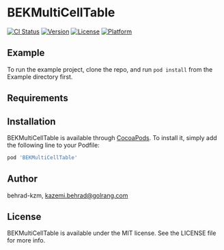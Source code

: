 # BEKMultiCellTable

[![CI Status](https://img.shields.io/travis/behrad-kzm/BEKMultiCellTable.svg?style=flat)](https://travis-ci.org/behrad-kzm/BEKMultiCellTable)
[![Version](https://img.shields.io/cocoapods/v/BEKMultiCellTable.svg?style=flat)](https://cocoapods.org/pods/BEKMultiCellTable)
[![License](https://img.shields.io/cocoapods/l/BEKMultiCellTable.svg?style=flat)](https://cocoapods.org/pods/BEKMultiCellTable)
[![Platform](https://img.shields.io/cocoapods/p/BEKMultiCellTable.svg?style=flat)](https://cocoapods.org/pods/BEKMultiCellTable)

## Example

To run the example project, clone the repo, and run `pod install` from the Example directory first.

## Requirements

## Installation

BEKMultiCellTable is available through [CocoaPods](https://cocoapods.org). To install
it, simply add the following line to your Podfile:

```ruby
pod 'BEKMultiCellTable'
```

## Author

behrad-kzm, kazemi.behrad@golrang.com

## License

BEKMultiCellTable is available under the MIT license. See the LICENSE file for more info.
